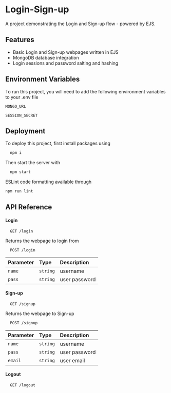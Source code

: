 
# Login-Sign-up

A project demonstrating the Login and Sign-up flow - powered by EJS.


## Features

- Basic Login and Sign-up webpages written in EJS
- MongoDB database integration
- Login sessions and password salting and hashing


## Environment Variables

To run this project, you will need to add the following environment variables to your .env file


`MONGO_URL`

`SESSION_SECRET`


## Deployment

To deploy this project, first install packages using 

```bash
  npm i
```

Then start the server with 

```bash
  npm start
```

ESLint code formatting available through 

```bash
npm run lint
```


## API Reference

#### Login

```
  GET /login
```

Returns the webpage to login from 

```
  POST /login
```

| Parameter | Type     | Description                |
| :-------- | :------- | :------------------------- |
| `name` | `string` | username |
| `pass` | `string` | user password |

#### Sign-up

```
  GET /signup
```
Returns the webpage to Sign-up

```
  POST /signup
```

| Parameter | Type     | Description                |
| :-------- | :------- | :------------------------- |
| `name` | `string` | username |
| `pass` | `string` | user password |
| `email` | `string` | user email |


#### Logout

```
  GET /logout
```
